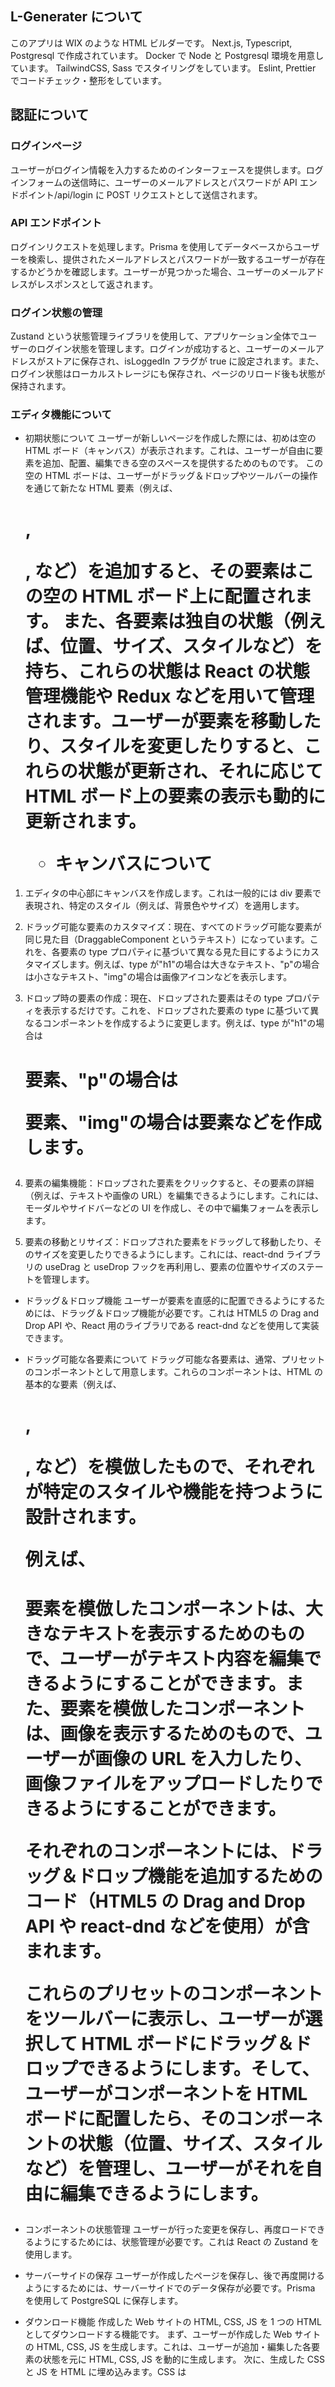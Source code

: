## L-Generater について

このアプリは WIX のような HTML ビルダーです。
Next.js, Typescript, Postgresql で作成されています。
Docker で Node と Postgresql 環境を用意しています。
TailwindCSS, Sass でスタイリングをしています。
Eslint, Prettier でコードチェック・整形をしています。

## 認証について

### ログインページ

ユーザーがログイン情報を入力するためのインターフェースを提供します。ログインフォームの送信時に、ユーザーのメールアドレスとパスワードが API エンドポイント/api/login に POST リクエストとして送信されます。

### API エンドポイント

ログインリクエストを処理します。Prisma を使用してデータベースからユーザーを検索し、提供されたメールアドレスとパスワードが一致するユーザーが存在するかどうかを確認します。ユーザーが見つかった場合、ユーザーのメールアドレスがレスポンスとして返されます。

### ログイン状態の管理

Zustand という状態管理ライブラリを使用して、アプリケーション全体でユーザーのログイン状態を管理します。ログインが成功すると、ユーザーのメールアドレスがストアに保存され、isLoggedIn フラグが true に設定されます。また、ログイン状態はローカルストレージにも保存され、ページのリロード後も状態が保持されます。

### エディタ機能について

- 初期状態について
  ユーザーが新しいページを作成した際には、初めは空の HTML ボード（キャンバス）が表示されます。これは、ユーザーが自由に要素を追加、配置、編集できる空のスペースを提供するためのものです。
  この空の HTML ボードは、ユーザーがドラッグ＆ドロップやツールバーの操作を通じて新たな HTML 要素（例えば、<h1>, <p>, <img>など）を追加すると、その要素はこの空の HTML ボード上に配置されます。
  また、各要素は独自の状態（例えば、位置、サイズ、スタイルなど）を持ち、これらの状態は React の状態管理機能や Redux などを用いて管理されます。ユーザーが要素を移動したり、スタイルを変更したりすると、これらの状態が更新され、それに応じて HTML ボード上の要素の表示も動的に更新されます。

  - キャンバスについて

1. エディタの中心部にキャンバスを作成します。これは一般的には div 要素で表現され、特定のスタイル（例えば、背景色やサイズ）を適用します。

2. ドラッグ可能な要素のカスタマイズ：現在、すべてのドラッグ可能な要素が同じ見た目（DraggableComponent というテキスト）になっています。これを、各要素の type プロパティに基づいて異なる見た目にするようにカスタマイズします。例えば、type が"h1"の場合は大きなテキスト、"p"の場合は小さなテキスト、"img"の場合は画像アイコンなどを表示します。

3. ドロップ時の要素の作成：現在、ドロップされた要素はその type プロパティを表示するだけです。これを、ドロップされた要素の type に基づいて異なるコンポーネントを作成するように変更します。例えば、type が"h1"の場合は<h1>要素、"p"の場合は<p>要素、"img"の場合は<img>要素などを作成します。

4. 要素の編集機能：ドロップされた要素をクリックすると、その要素の詳細（例えば、テキストや画像の URL）を編集できるようにします。これには、モーダルやサイドバーなどの UI を作成し、その中で編集フォームを表示します。

5. 要素の移動とリサイズ：ドロップされた要素をドラッグして移動したり、そのサイズを変更したりできるようにします。これには、react-dnd ライブラリの useDrag と useDrop フックを再利用し、要素の位置やサイズのステートを管理します。

- ドラッグ＆ドロップ機能
  ユーザーが要素を直感的に配置できるようにするためには、ドラッグ＆ドロップ機能が必要です。これは HTML5 の Drag and Drop API や、React 用のライブラリである react-dnd などを使用して実装できます。

- ドラッグ可能な各要素について
  ドラッグ可能な各要素は、通常、プリセットのコンポーネントとして用意します。これらのコンポーネントは、HTML の基本的な要素（例えば、<h1>, <p>, <img>など）を模倣したもので、それぞれが特定のスタイルや機能を持つように設計されます。

  例えば、<h1>要素を模倣したコンポーネントは、大きなテキストを表示するためのもので、ユーザーがテキスト内容を編集できるようにすることができます。また、<img>要素を模倣したコンポーネントは、画像を表示するためのもので、ユーザーが画像の URL を入力したり、画像ファイルをアップロードしたりできるようにすることができます。

  それぞれのコンポーネントには、ドラッグ＆ドロップ機能を追加するためのコード（HTML5 の Drag and Drop API や react-dnd などを使用）が含まれます。

  これらのプリセットのコンポーネントをツールバーに表示し、ユーザーが選択して HTML ボードにドラッグ＆ドロップできるようにします。そして、ユーザーがコンポーネントを HTML ボードに配置したら、そのコンポーネントの状態（位置、サイズ、スタイルなど）を管理し、ユーザーがそれを自由に編集できるようにします。

- コンポーネントの状態管理
  ユーザーが行った変更を保存し、再度ロードできるようにするためには、状態管理が必要です。これは React の Zustand を使用します。

- サーバーサイドの保存
  ユーザーが作成したページを保存し、後で再度開けるようにするためには、サーバーサイドでのデータ保存が必要です。Prisma を使用して PostgreSQL に保存します。

- ダウンロード機能
  作成した Web サイトの HTML, CSS, JS を 1 つの HTML としてダウンロードする機能です。
  まず、ユーザーが作成した Web サイトの HTML, CSS, JS を生成します。これは、ユーザーが追加・編集した各要素の状態を元に HTML, CSS, JS を動的に生成します。
  次に、生成した CSS と JS を HTML に埋め込みます。CSS は<style>タグ内に、JS は<script>タグ内に埋め込むことができます。
  最後に、生成した HTML をダウンロードできるようにします。これは、JavaScript の Blob オブジェクトと URL.createObjectURL()メソッドを使用して、生成した HTML を表す URL を作成し、その URL を<a>タグの href 属性に設定することで実現できます。そして、<a>タグの download 属性を設定することで、リンクをクリックしたときにファイルがダウンロードされるようにします。

- リアルタイムプレビュー
  ユーザーがページを編集すると同時に、その変更がリアルタイムでプレビューに反映されます。これにより、ユーザーは自分が行っている変更がどのように見えるかをすぐに確認することができます。

- リッチなコンポーネントライブラリ
  テキスト、画像、ビデオ、マップ、ボタンなど、さまざまな種類のコンポーネントを提供しています。これらのコンポーネントは、ユーザーが自分のウェブサイトに追加して自由にカスタマイズできます。

- テンプレート
  ユーザーが自分のウェブサイトの作成を始めるための多数のプロフェッショナルなテンプレートを提供しています。
